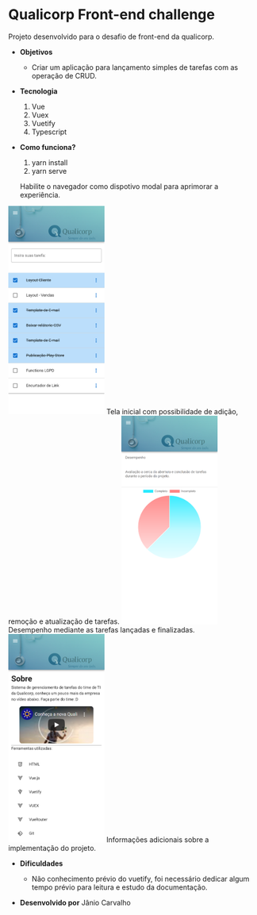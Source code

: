 # Qualicorp Front-end challenge

Projeto desenvolvido para o desafio de front-end da qualicorp.

* **Objetivos**
  * Criar um aplicação para lançamento simples de tarefas com as operação de CRUD. 
  
* **Tecnologia**
  1. Vue
  2. Vuex
  3. Vuetify
  4. Typescript

* **Como funciona?**
  1. yarn install
  2. yarn serve

  Habilite o navegador como dispotivo modal para aprimorar a experiência.

<img src="./src/assets/home.png" height="420"/>
  Tela inicial com possibilidade de adição, remoção e atualização de tarefas.

<img src="./src/assets/chart.png" height="420"/>
  Desempenho mediante as tarefas lançadas e finalizadas.

<img src="./src/assets/about.png" height="420"/>
  Informações adicionais sobre a implementação do projeto.

* **Dificuldades**
  * Não conhecimento prévio do vuetify, foi necessário dedicar algum tempo prévio para
  leitura e estudo da documentação.

* **Desenvolvido por** Jânio Carvalho
